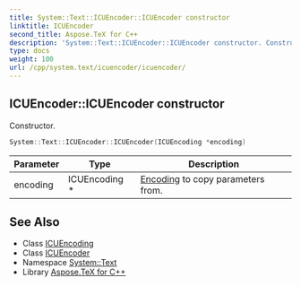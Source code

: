 ```yaml
---
title: System::Text::ICUEncoder::ICUEncoder constructor
linktitle: ICUEncoder
second_title: Aspose.TeX for C++
description: 'System::Text::ICUEncoder::ICUEncoder constructor. Constructor in C++.'
type: docs
weight: 100
url: /cpp/system.text/icuencoder/icuencoder/
---
```

## ICUEncoder::ICUEncoder constructor


Constructor.

```cpp
System::Text::ICUEncoder::ICUEncoder(ICUEncoding *encoding)
```


| Parameter | Type | Description |
| --- | --- | --- |
| encoding | ICUEncoding * | [Encoding](../../encoding/) to copy parameters from. |

## See Also

* Class [ICUEncoding](../../icuencoding/)
* Class [ICUEncoder](../)
* Namespace [System::Text](../../)
* Library [Aspose.TeX for C++](../../../)
